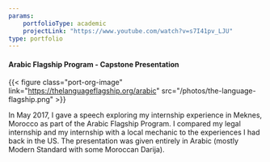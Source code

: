 ```yaml
---
params:
    portfolioType: academic 
    projectLink: "https://www.youtube.com/watch?v=s7I41pv_LJU"
type: portfolio 
---
```

#### Arabic Flagship Program - Capstone Presentation 

{{< figure class="port-org-image" link="https://thelanguageflagship.org/arabic"  src="/photos/the-language-flagship.png" >}}

In May 2017, I gave a speech exploring my internship experience in Meknes, Morocco as part of the Arabic Flagship Program. I compared my legal internship and my internship with a local mechanic to the experiences I had back in the US. The presentation was given entirely in Arabic (mostly Modern Standard with some Moroccan Darija).

